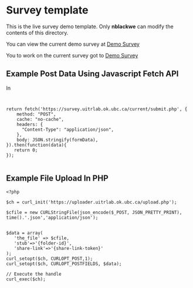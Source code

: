 # Survey template 

This is the live survey demo template. 
Only **nblackwe** can modify the contents of this directory. 

You can view the current demo survey at [Demo Survey](https://survey.uitrlab.ok.ubc.ca/current/)

You to work on the current survey got to [Demo Survey](https://survey.uitrlab.ok.ubc.ca/current/)





## Example Post Data Using Javascript Fetch API

In 

```


return fetch('https://survey.uitrlab.ok.ubc.ca/current/submit.php', {
    method: "POST", 
    cache: "no-cache",
    headers: {
      "Content-Type": "application/json",
    },
    body: JSON.stringify(formData), 
}).then(function(data){
   return 0;
});


 ```


## Example File Upload In PHP
 ```
<?php

$ch = curl_init('https://uploader.uitrlab.ok.ubc.ca/upload.php');

$cfile = new CURLStringFile(json_encode($_POST, JSON_PRETTY_PRINT), time().'.json','application/json');


$data = array(
	'the_file' => $cfile,
	'stub'=>'{folder-id}',
	'share-link'=>'{share-link-token}'
);
curl_setopt($ch, CURLOPT_POST,1);
curl_setopt($ch, CURLOPT_POSTFIELDS, $data);

// Execute the handle
curl_exec($ch);

```

